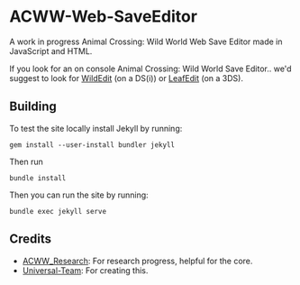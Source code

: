 # ACWW-Web-SaveEditor
A work in progress Animal Crossing: Wild World Web Save Editor made in JavaScript and HTML.

If you look for an on console Animal Crossing: Wild World Save Editor.. we'd suggest to look for [WildEdit](https://github.com/Universal-Team/WildEdit) (on a DS(i)) or [LeafEdit](https://github.com/Universal-Team/LeafEdit) (on a 3DS).

## Building
To test the site locally install Jekyll by running:
```
gem install --user-install bundler jekyll
```
Then run
```
bundle install
```
Then you can run the site by running:
```
bundle exec jekyll serve
```

## Credits
- [ACWW_Research](https://github.com/SuperSaiyajinStackZ/ACWW_Research): For research progress, helpful for the core.
- [Universal-Team](https://github.com/Universal-Team): For creating this.